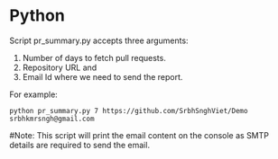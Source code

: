 # Python
Script pr_summary.py accepts three arguments:
1. Number of days to fetch pull requests.
2. Repository URL and
3. Email Id where we need to send the report.

For example:
```
python pr_summary.py 7 https://github.com/SrbhSnghViet/Demo srbhkmrsngh@gmail.com
```
#Note:
This script will print the email content on the console as SMTP details are required to send the email.
